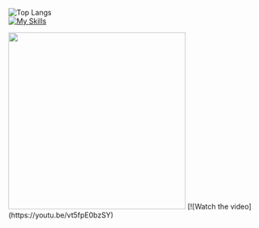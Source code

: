 ![Top Langs](https://github-readme-stats.vercel.app/api/top-langs/?username=berke-aras&layout=compact)
<br>
[![My Skills](https://skillicons.dev/icons?i=godot,python,js,html,css,unity)](https://skillicons.dev)
<br>
<!-- <img src="https://media.tenor.com/lA-2hW5dSpkAAAAd/bocchi-the-rock-kita-ikuyo.gif"/> -->
<img src="https://media.tenor.com/lA-2hW5dSpkAAAAd/bocchi-the-rock-kita-ikuyo.gif" width="350"/> 
<!--  -->
[![Watch the video](https://youtu.be/vt5fpE0bzSY)
